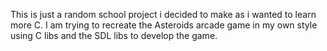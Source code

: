 This is just a random school project i decided to make as i wanted to learn more C. I am trying to recreate the Asteroids arcade game in my own style using C libs and the SDL libs to develop the game.
